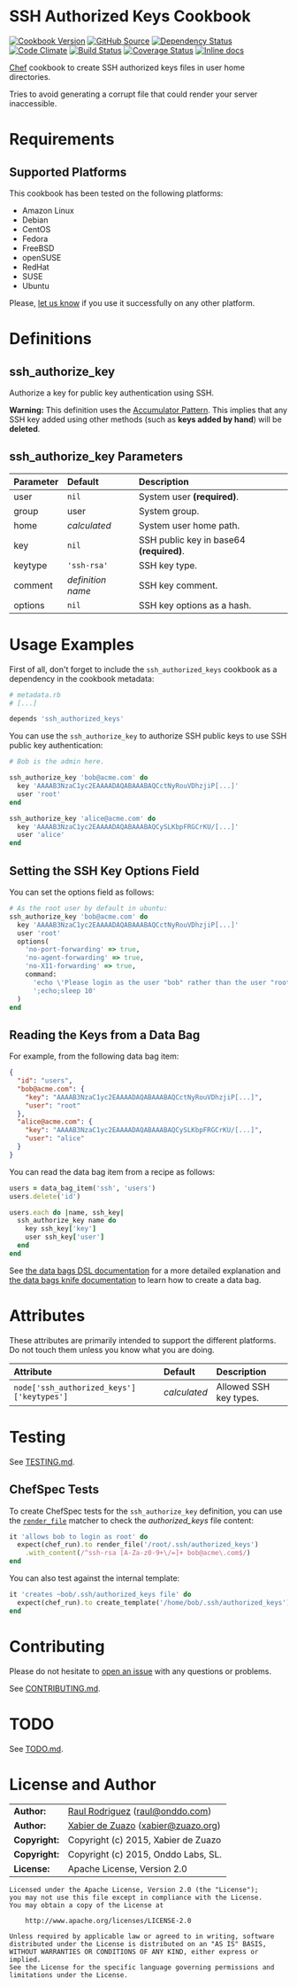 SSH Authorized Keys Cookbook
============================
[![Cookbook Version](https://img.shields.io/cookbook/v/ssh_authorized_keys.svg?style=flat)](https://supermarket.chef.io/cookbooks/ssh_authorized_keys)
[![GitHub Source](https://img.shields.io/badge/source-GitHub-blue.svg?style=flat)](https://github.com/zuazo/ssh_authorized_keys-cookbook)
[![Dependency Status](http://img.shields.io/gemnasium/zuazo/ssh_authorized_keys-cookbook.svg?style=flat)](https://gemnasium.com/zuazo/ssh_authorized_keys-cookbook)
[![Code Climate](https://img.shields.io/codeclimate/github/zuazo/ssh_authorized_keys-cookbook.svg?style=flat)](https://codeclimate.com/github/zuazo/ssh_authorized_keys-cookbook)
[![Build Status](https://img.shields.io/travis/zuazo/ssh_authorized_keys-cookbook.svg?style=flat)](https://travis-ci.org/zuazo/ssh_authorized_keys-cookbook)
[![Coverage Status](https://img.shields.io/coveralls/zuazo/ssh_authorized_keys-cookbook.svg?style=flat)](https://coveralls.io/r/zuazo/ssh_authorized_keys-cookbook?branch=master)
[![Inline docs](https://inch-ci.org/github/zuazo/ssh_authorized_keys-cookbook.svg?branch=master&style=flat)](https://inch-ci.org/github/zuazo/ssh_authorized_keys-cookbook)

[Chef](https://www.chef.io/) cookbook to create SSH authorized keys files in user home directories.

Tries to avoid generating a corrupt file that could render your server inaccessible.

Requirements
============

## Supported Platforms

This cookbook has been tested on the following platforms:

* Amazon Linux
* Debian
* CentOS
* Fedora
* FreeBSD
* openSUSE
* RedHat
* SUSE
* Ubuntu

Please, [let us know](https://github.com/zuazo/ssh_authorized_keys-cookbook/issues/new?title=I%20have%20used%20it%20successfully%20on%20...) if you use it successfully on any other platform.

Definitions
===========

## ssh_authorize_key

Authorize a key for public key authentication using SSH.

**Warning:** This definition uses the [Accumulator Pattern](http://docs.chef.io/definitions.html#many-recipes-one-definition). This implies that any SSH key added using other methods (such as **keys added by hand**) will be **deleted**.

## ssh_authorize_key Parameters

| Parameter | Default           | Description                              |
|:----------|:------------------|:-----------------------------------------|
| user      | `nil`             | System user **(required)**.              |
| group     | user              | System group.                            |
| home      | *calculated*      | System user home path.                   |
| key       | `nil`             | SSH public key in base64 **(required)**. |
| keytype   | `'ssh-rsa'`       | SSH key type.                            |
| comment   | *definition name* | SSH key comment.                         |
| options   | `nil`             | SSH key options as a hash.               |

Usage Examples
==============

First of all, don't forget to include the `ssh_authorized_keys` cookbook as a dependency in the cookbook metadata:

```ruby
# metadata.rb
# [...]

depends 'ssh_authorized_keys'
```

You can use the `ssh_authorize_key` to authorize SSH public keys to use SSH public key authentication:

```ruby
# Bob is the admin here.

ssh_authorize_key 'bob@acme.com' do
  key 'AAAAB3NzaC1yc2EAAAADAQABAAABAQCctNyRouVDhzjiP[...]'
  user 'root'
end

ssh_authorize_key 'alice@acme.com' do
  key 'AAAAB3NzaC1yc2EAAAADAQABAAABAQCySLKbpFRGCrKU/[...]'
  user 'alice'
end
```

## Setting the SSH Key Options Field

You can set the options field as follows:

```ruby
# As the root user by default in ubuntu:
ssh_authorize_key 'bob@acme.com' do
  key 'AAAAB3NzaC1yc2EAAAADAQABAAABAQCctNyRouVDhzjiP[...]'
  user 'root'
  options(
    'no-port-forwarding' => true,
    'no-agent-forwarding' => true,
    'no-X11-forwarding' => true,
    command:
      'echo \'Please login as the user "bob" rather than the user "root".\''\
      ';echo;sleep 10'
  )
end
```

## Reading the Keys from a Data Bag

For example, from the following data bag item:

```json
{
  "id": "users",
  "bob@acme.com": {
    "key": "AAAAB3NzaC1yc2EAAAADAQABAAABAQCctNyRouVDhzjiP[...]",
    "user": "root"
  },
  "alice@acme.com": {
    "key": "AAAAB3NzaC1yc2EAAAADAQABAAABAQCySLKbpFRGCrKU/[...]",
    "user": "alice"
  }
}
```

You can read the data bag item from a recipe as follows:

```ruby
users = data_bag_item('ssh', 'users')
users.delete('id')

users.each do |name, ssh_key|
  ssh_authorize_key name do
    key ssh_key['key']
    user ssh_key['user']
  end
end
```

See [the data bags DSL documentation](http://docs.chef.io/data_bags.html#load-with-dsl-recipe) for a more detailed explanation and [the data bags knife documentation](http://docs.chef.io/data_bags.html#using-knife-title) to learn how to create a data bag.

Attributes
==========

These attributes are primarily intended to support the different platforms. Do not touch them unless you know what you are doing.

| Attribute                                 | Default      | Description            |
|:------------------------------------------|:-------------|:-----------------------|
| `node['ssh_authorized_keys']['keytypes']` | *calculated* | Allowed SSH key types. |

Testing
=======

See [TESTING.md](https://github.com/zuazo/ssh_authorized_keys-cookbook/blob/master/TESTING.md).

## ChefSpec Tests

To create ChefSpec tests for the `ssh_authorize_key` definition, you can use the [`render_file`](http://www.rubydoc.info/github/sethvargo/chefspec#render_file) matcher to check the *authorized_keys* file content:

```ruby
it 'allows bob to login as root' do
  expect(chef_run).to render_file('/root/.ssh/authorized_keys')
    .with_content(/^ssh-rsa [A-Za-z0-9+\/=]+ bob@acme\.com$/)
end
```

You can also test against the internal template:

```ruby
it 'creates ~bob/.ssh/authorized_keys file' do
  expect(chef_run).to create_template('/home/bob/.ssh/authorized_keys')
end
```

Contributing
============

Please do not hesitate to [open an issue](https://github.com/zuazo/ssh_authorized_keys-cookbook/issues/new) with any questions or problems.

See [CONTRIBUTING.md](https://github.com/zuazo/ssh_authorized_keys-cookbook/blob/master/CONTRIBUTING.md).

TODO
====

See [TODO.md](https://github.com/zuazo/ssh_authorized_keys-cookbook/blob/master/TODO.md).


License and Author
=====================

|                      |                                          |
|:---------------------|:-----------------------------------------|
| **Author:**          | [Raul Rodriguez](https://github.com/raulr) (<raul@onddo.com>)
| **Author:**          | [Xabier de Zuazo](https://github.com/zuazo) (<xabier@zuazo.org>)
| **Copyright:**       | Copyright (c) 2015, Xabier de Zuazo
| **Copyright:**       | Copyright (c) 2015, Onddo Labs, SL.
| **License:**         | Apache License, Version 2.0

    Licensed under the Apache License, Version 2.0 (the "License");
    you may not use this file except in compliance with the License.
    You may obtain a copy of the License at
    
        http://www.apache.org/licenses/LICENSE-2.0
    
    Unless required by applicable law or agreed to in writing, software
    distributed under the License is distributed on an "AS IS" BASIS,
    WITHOUT WARRANTIES OR CONDITIONS OF ANY KIND, either express or implied.
    See the License for the specific language governing permissions and
    limitations under the License.
